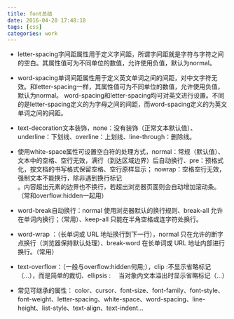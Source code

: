 ```yaml
---
title: font总结
date: 2016-04-20 17:48:18
tags: [css]
categories: work
---
```


- letter-spacing字间距属性用于定义字间距，所谓字间距就是字符与字符之间的空白。其属性值可为不同单位的数值，允许使用负值，默认为normal。

- word-spacing单词间距属性用于定义英文单词之间的间距，对中文字符无效。和letter-spacing一样，其属性值可为不同单位的数值，允许使用负值，默认为normal。
word-spacing和letter-spacing均可对英文进行设置。不同的是letter-spacing定义的为字母之间的间距，而word-spacing定义的为英文单词之间的间距。

- text-decoration文本装饰，none：没有装饰（正常文本默认值）、underline：下划线、overline：上划线、line-through：删除线。

- 使用white-space属性可设置空白符的处理方式，normal：常规（默认值）、文本中的空格、空行无效，满行（到达区域边界）后自动换行、pre：预格式化，按文档的书写格式保留空格、空行原样显示；
nowrap：空格空行无效，强制文本不能换行，除非遇到换行标记<br />。内容超出元素的边界也不换行，若超出浏览器页面则会自动增加滚动条。（常和overflow:hidden一起用）

- word-break自动换行：normal	 使用浏览器默认的换行规则、break-all   允许在单词内换行；（常用）、keep-all	只能在半角空格或连字符处换行。

- word-wrap ：（长单词或 URL 地址换行到下一行），normal	只在允许的断字点换行（浏览器保持默认处理）、break-word	在长单词或 URL 地址内部进行换行。（常用）

- text-overflow：（一般与overflow:hidden何用;），clip :不显示省略标记（...），而是简单的裁切、ellipsis : 　当对象内文本溢出时显示省略标记（...）

- 常见可继承的属性：
color、cursor、font-size、font-family、font-style、font-weight、letter-spacing、white-space、word-spacing、line-height、list-style、text-align、text-indent...



